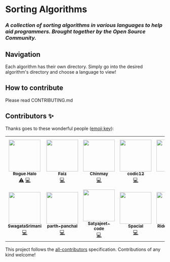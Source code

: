 <h1>Sorting Algorithms</h1>
<h3><i>A collection of sorting algorithms in various languages to help aid programmers. Brought together by the Open Source Community.</i><h3>
  
<h2>Navigation</h2>
Each algorithm has their own directory. Simply go into the desired algorithm's directory and choose a language to view!

<h2>How to contribute</h2>
Please read CONTRIBUTING.md

## Contributors ✨

Thanks goes to these wonderful people ([emoji key](https://allcontributors.org/docs/en/emoji-key)):

<!-- ALL-CONTRIBUTORS-LIST:START - Do not remove or modify this section -->
<!-- prettier-ignore-start -->
<!-- markdownlint-disable -->
<table>
  <tr>
    <td align="center"><a href="https://github.com/Rogue-Halo"><img src="https://avatars3.githubusercontent.com/u/47247405?v=4" width="100px;" alt=""/><br /><sub><b>Rogue Halo</b></sub></a><br /><a href="https://github.com/Rogue-Halo/Sorting-Algorithms/commits?author=Rogue-Halo" title="Tests">⚠️</a> <a href="https://github.com/Rogue-Halo/Sorting-Algorithms/commits?author=Rogue-Halo" title="Code">💻</a></td>
    <td align="center"><a href="https://github.com/FaizAlam"><img src="https://avatars0.githubusercontent.com/u/21370009?v=4" width="100px;" alt=""/><br /><sub><b>Faiz</b></sub></a><br /><a href="https://github.com/Rogue-Halo/Sorting-Algorithms/commits?author=FaizAlam" title="Code">💻</a></td>
    <td align="center"><a href="https://github.com/chinmaychahar"><img src="https://avatars0.githubusercontent.com/u/56752925?v=4" width="100px;" alt=""/><br /><sub><b>Chinmay</b></sub></a><br /><a href="https://github.com/Rogue-Halo/Sorting-Algorithms/commits?author=chinmaychahar" title="Code">💻</a></td>
    <td align="center"><a href="https://github.com/codic12"><img src="https://avatars2.githubusercontent.com/u/48339289?v=4" width="100px;" alt=""/><br /><sub><b>codic12</b></sub></a><br /><a href="https://github.com/Rogue-Halo/Sorting-Algorithms/commits?author=codic12" title="Code">💻</a></td>
    <td align="center"><a href="https://github.com/kir0ul"><img src="https://avatars3.githubusercontent.com/u/6053592?v=4" width="100px;" alt=""/><br /><sub><b>kir0ul</b></sub></a><br /><a href="https://github.com/Rogue-Halo/Sorting-Algorithms/commits?author=kir0ul" title="Code">💻</a></td>
    <td align="center"><a href="https://github.com/Aditi014"><img src="https://avatars0.githubusercontent.com/u/48182649?v=4" width="100px;" alt=""/><br /><sub><b>Aditi014</b></sub></a><br /><a href="https://github.com/Rogue-Halo/Sorting-Algorithms/commits?author=Aditi014" title="Code">💻</a></td>
    <td align="center"><a href="https://github.com/Camilotk"><img src="https://avatars1.githubusercontent.com/u/30880723?v=4" width="100px;" alt=""/><br /><sub><b>Camilo Cunha de Azevedo</b></sub></a><br /><a href="https://github.com/Rogue-Halo/Sorting-Algorithms/commits?author=Camilotk" title="Code">💻</a></td>
  </tr>
  <tr>
    <td align="center"><a href="https://github.com/SwagataSrimani"><img src="https://avatars0.githubusercontent.com/u/64727839?v=4" width="100px;" alt=""/><br /><sub><b>SwagataSrimani</b></sub></a><br /><a href="https://github.com/Rogue-Halo/Sorting-Algorithms/commits?author=SwagataSrimani" title="Code">💻</a></td>
    <td align="center"><a href="https://github.com/parth-panchal"><img src="https://avatars1.githubusercontent.com/u/48169949?v=4" width="100px;" alt=""/><br /><sub><b>parth-panchal</b></sub></a><br /><a href="https://github.com/Rogue-Halo/Sorting-Algorithms/commits?author=parth-panchal" title="Code">💻</a></td>
    <td align="center"><a href="https://github.com/Satyajeet-code"><img src="https://avatars2.githubusercontent.com/u/56536469?v=4" width="100px;" alt=""/><br /><sub><b>Satyajeet-code</b></sub></a><br /><a href="https://github.com/Rogue-Halo/Sorting-Algorithms/commits?author=Satyajeet-code" title="Code">💻</a></td>
    <td align="center"><a href="https://github.com/Spacial"><img src="https://avatars1.githubusercontent.com/u/4955081?v=4" width="100px;" alt=""/><br /><sub><b>Spacial</b></sub></a><br /><a href="https://github.com/Rogue-Halo/Sorting-Algorithms/commits?author=Spacial" title="Code">💻</a></td>
    <td align="center"><a href="https://github.com/RiddhamGadia"><img src="https://avatars2.githubusercontent.com/u/42893286?v=4" width="100px;" alt=""/><br /><sub><b>RiddhamGadia</b></sub></a><br /><a href="https://github.com/Rogue-Halo/Sorting-Algorithms/commits?author=RiddhamGadia" title="Code">💻</a></td>
  </tr>
</table>

<!-- markdownlint-enable -->
<!-- prettier-ignore-end -->
<!-- ALL-CONTRIBUTORS-LIST:END -->

This project follows the [all-contributors](https://github.com/all-contributors/all-contributors) specification. Contributions of any kind welcome!
